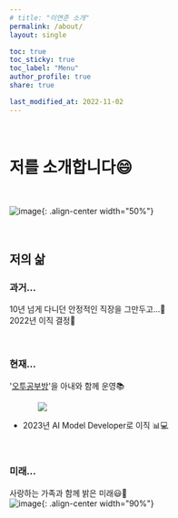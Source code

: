 ```yaml
---
# title: "이연준 소개"
permalink: /about/
layout: single

toc: true
toc_sticky: true
toc_label: "Menu"
author_profile: true
share: true

last_modified_at: 2022-11-02
---
```




<br>

# 저를 소개합니다😄

<br>

<!-- ![image](https://drive.google.com/uc?id=1oOoeMltD6g4W4mtx--Hrua5nGjm_dWWe){: .align-center width="80%"} -->
![image](../../assets/images/profile/ShineTree.JPG){: .align-center width="50%"}   

<br>

## 저의 삶

### 과거...
10년 넘게 다니던 안정적인 직장을 그만두고...🗽  
2022년 이직 결정🎉  

<br>

### 현재...
'[오투공부방](http://leeyj85.shop/o2study/)'을 아내와 함께 운영📚  

<div style="width : 80%; margin : auto;">
  <a href="http://15.164.244.197/o2study/" target="_blank">
    <img src="{{ site.url }}{{ site.baseurl }}/assets/images/profile/o2study.jpg">
  </a>
</div>  

- 2023년 AI Model Developer로 이직 📊💻  

<br>

### 미래...
사랑하는 가족과 함께 밝은 미래😃🌈  
![image](../../assets/images/profile/family1.JPG){: .align-center width="90%"}  

<br><br>



